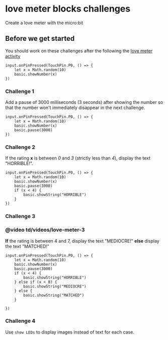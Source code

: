 # love meter blocks challenges

Create a love meter with the micro:bit  

## Before we get started

You should work on these challenges after the following the [love meter activity](/microbit/lessons/love-meter/activity)

```blocks
input.onPinPressed(TouchPin.P0, () => {
    let x = Math.random(10)
    basic.showNumber(x)
})

```

### Challenge 1

Add a pause of 3000 milliseconds (3 seconds) after showing the number so that the number won't immediately disappear in the next challenge.


```blocks
input.onPinPressed(TouchPin.P0, () => {
    let x = Math.random(10)
    basic.showNumber(x)
    basic.pause(3000)
})
```

### Challenge 2

If the rating **x** is between *0* and *3* (strictly less than *4*), display the text "HORRIBLE!".


```blocks
input.onPinPressed(TouchPin.P0, () => {
    let x = Math.random(10)
    basic.showNumber(x)
    basic.pause(3000)
    if (x < 4) {
        basic.showString("HORRIBLE")
    }
})
```

### Challenge 3

### @video td/videos/love-meter-3

**If** the rating is between 4 and 7, display the text "MEDIOCRE!" **else** display the text "MATCHED!"

```blocks
input.onPinPressed(TouchPin.P0, () => {
    let x = Math.random(10)
    basic.showNumber(x)
    basic.pause(3000)
    if (x < 4) {
        basic.showString("HORRIBLE")
    } else if (x < 8) {
        basic.showString("MEDIOCRE")
    } else {
        basic.showString("MATCHED")
    }

})
```

### Challenge 4

Use `show LEDs` to display images instead of text for each case.

